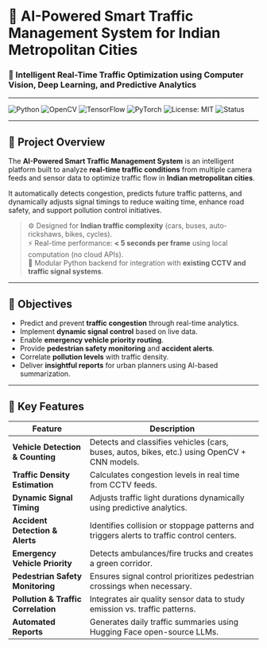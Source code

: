 # 🚦 AI-Powered Smart Traffic Management System for Indian Metropolitan Cities

### 🧠 Intelligent Real-Time Traffic Optimization using Computer Vision, Deep Learning, and Predictive Analytics

---

![Python](https://img.shields.io/badge/Python-3.10-blue.svg)
![OpenCV](https://img.shields.io/badge/OpenCV-4.x-red.svg)
![TensorFlow](https://img.shields.io/badge/TensorFlow-2.x-orange.svg)
![PyTorch](https://img.shields.io/badge/PyTorch-2.x-lightgrey.svg)
![License: MIT](https://img.shields.io/badge/License-MIT-green.svg)
![Status](https://img.shields.io/badge/Status-Active-brightgreen)

---

## 📘 Project Overview

The **AI-Powered Smart Traffic Management System** is an intelligent platform built to analyze **real-time traffic conditions** from multiple camera feeds and sensor data to optimize traffic flow in **Indian metropolitan cities**.  

It automatically detects congestion, predicts future traffic patterns, and dynamically adjusts signal timings to reduce waiting time, enhance road safety, and support pollution control initiatives.

> ⚙️ Designed for **Indian traffic complexity** (cars, buses, auto-rickshaws, bikes, cycles).  
> ⚡ Real-time performance: **< 5 seconds per frame** using local computation (no cloud APIs).  
> 🧩 Modular Python backend for integration with **existing CCTV and traffic signal systems**.

---

## 🎯 Objectives

- Predict and prevent **traffic congestion** through real-time analytics.  
- Implement **dynamic signal control** based on live data.  
- Enable **emergency vehicle priority routing**.  
- Provide **pedestrian safety monitoring** and **accident alerts**.  
- Correlate **pollution levels** with traffic density.  
- Deliver **insightful reports** for urban planners using AI-based summarization.  

---

## 🚀 Key Features

| Feature | Description |
|----------|-------------|
| **Vehicle Detection & Counting** | Detects and classifies vehicles (cars, buses, autos, bikes, etc.) using OpenCV + CNN models. |
| **Traffic Density Estimation** | Calculates congestion levels in real time from CCTV feeds. |
| **Dynamic Signal Timing** | Adjusts traffic light durations dynamically using predictive analytics. |
| **Accident Detection & Alerts** | Identifies collision or stoppage patterns and triggers alerts to traffic control centers. |
| **Emergency Vehicle Priority** | Detects ambulances/fire trucks and creates a green corridor. |
| **Pedestrian Safety Monitoring** | Ensures signal control prioritizes pedestrian crossings when necessary. |
| **Pollution & Traffic Correlation** | Integrates air quality sensor data to study emission vs. traffic patterns. |
| **Automated Reports** | Generates daily traffic summaries using Hugging Face open-source LLMs. |




